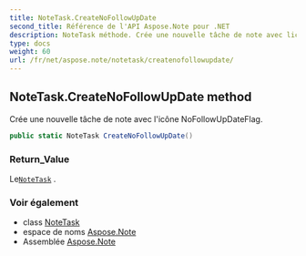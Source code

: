 ```yaml
---
title: NoteTask.CreateNoFollowUpDate
second_title: Référence de l'API Aspose.Note pour .NET
description: NoteTask méthode. Crée une nouvelle tâche de note avec licône NoFollowUpDateFlag.
type: docs
weight: 60
url: /fr/net/aspose.note/notetask/createnofollowupdate/
---
```

## NoteTask.CreateNoFollowUpDate method

Crée une nouvelle tâche de note avec l'icône NoFollowUpDateFlag.

```csharp
public static NoteTask CreateNoFollowUpDate()
```

### Return_Value

Le[`NoteTask`](../) .

### Voir également

* class [NoteTask](../)
* espace de noms [Aspose.Note](../../notetask/)
* Assemblée [Aspose.Note](../../../)


